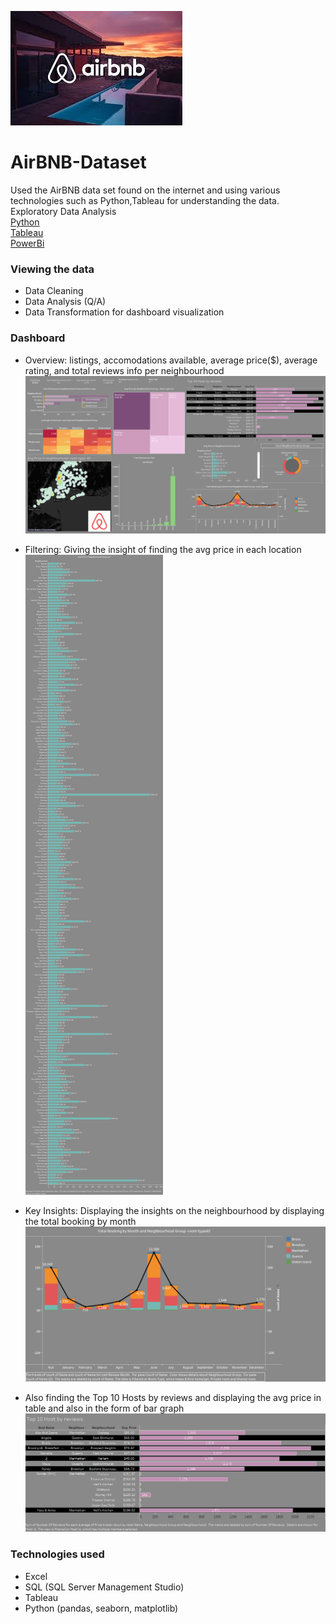 ![](screenshots/airbnb.jpeg)
<br/>
# AirBNB-Dataset
Used the AirBNB data set found on the internet and using various technologies such as Python,Tableau for understanding the data.
Exploratory Data Analysis<br/>
[Python](https://github.com/ab39912/AirBNB-Dataset/blob/main/python/AirBNB.ipynb) <br/>
[Tableau](https://github.com/ab39912/AirBNB-Dataset/tree/main/tableau) <br/>
[PowerBi](https://github.com/ab39912/AirBNB-Dataset/blob/main/PowerBi/airbnb.pbix) <br/>

### Viewing the data<br/>
* Data Cleaning
* Data Analysis (Q/A)
* Data Transformation for dashboard visualization<br/>

### Dashboard<br/>
* Overview: listings, accomodations available, average price($), average rating, and total reviews info per neighbourhood<br/>
![](screenshots/Dashboard.png)</br>

* Filtering: Giving the insight of finding the avg price in each location<br/>
![](screenshots/Sheet7.png)</br>

* Key Insights: Displaying the insights on the neighbourhood by displaying the total booking by month <br/>
![](screenshots/Sheet2.png)</br>

 * Also finding the Top 10 Hosts by reviews and displaying the avg price in table and also in the form of bar graph
  ![](screenshots/Sheet13.png)</br>

  ### Technologies used<br/>
* Excel
* SQL (SQL Server Management Studio)
* Tableau
* Python (pandas, seaborn, matplotlib)
